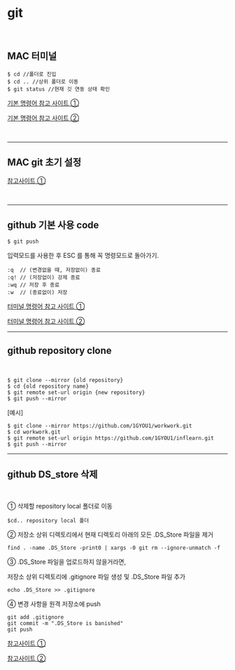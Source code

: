 # __git__

<br>

## MAC 터미널

```
$ cd //폴더로 진입
$ cd .. //상위 폴더로 이동
$ git status //현재 깃 연동 상태 확인
```
[기본 명령어 참고 사이트 ①](https://tagilog.tistory.com/1013)

[기본 명령어 참고 사이트 ②](https://nerogarret.tistory.com/3)

<br>

----

## MAC git 초기 설정

[참고사이트 ①](https://investechnews.com/2021/06/14/mac-git-setting/)

<br>

----

## github 기본 사용 code

```
$ git push
```

입력모드를 사용한 후 ESC 를 통해 꼭 명령모드로 돌아가기.

```
:q  // (변경없을 때, 저장없이) 종료
:q! // (저장없이) 강제 종료
:wq // 저장 후 종료
:w  // (종료없이) 저장
```

[터미널 명령어 참고 사이트 ①](https://jooncco.com/git/git-undoing-changes/)

[터미널 명령어 참고 사이트 ②](https://haloaround.tistory.com/m/27)

----

## github repository clone

<br>

```
$ git clone --mirror {old repository}
$ cd {old repository name}
$ git remote set-url origin {new repository}
$ git push --mirror
```

[예시]
```
$ git clone --mirror https://github.com/1GYOU1/workwork.git
$ cd workwork.git
$ git remote set-url origin https://github.com/1GYOU1/inflearn.git
$ git push --mirror
```

----
## github DS_store 삭제

<br>

① 삭제할 repository local 폴더로 이동
```
$cd.. repository local 폴더
```
② 저장소 상위 디렉토리에서 현재 디렉토리 아래의 모든 .DS_Store 파일을 제거
```
find . -name .DS_Store -print0 | xargs -0 git rm --ignore-unmatch -f
```
③ .DS_Store 파일을 업로드하지 않을거라면,

저장소 상위 디렉토리에 .gitignore 파일 생성 및 .DS_Store 파일 추가
```
echo .DS_Store >> .gitignore
```
④ 변경 사항을 원격 저장소에 push
```
git add .gitignore
git commit -m ".DS_Store is banished"
git push
```

[참고사이트 ①](https://velog.io/@cil05265/Git-Hub%EA%B9%83%ED%97%88%EB%B8%8C-.DSStore-%ED%8C%8C%EC%9D%BC-%EA%B0%9C%EB%85%90-%EB%B0%8F-%EC%82%AD%EC%A0%9C-%EB%B0%A9%EB%B2%95)

[참고사이트 ②](https://wooono.tistory.com/251)
